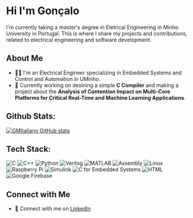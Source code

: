 # Hi I'm Gonçalo

I'm currently taking a master's degree in Eletrical Engineering in Minho University in Portugal.
This is where I share my projects and contributions, related to electrical engineering and software development.

## About Me

- 👨‍💻 I'm an Electrical Engineer specializing in Embedded Systems and Control and Automation in UMinho.
- 🚀 Currently working on desining a simple **C Compiler** and making a project about the **Analysis of Contention Impact on Multi-Core Platforms for Critical Real-Time and Machine Learning Applications**.

## Github Stats: 

[![GMItaliano GitHub stats](https://github-readme-stats.vercel.app/api?username=GMItaliano&show_icons=true&theme=radical)](https://github.com/GMItaliano/github-readme-stats)

## Tech Stack: 
![C](https://img.shields.io/badge/-C-00599C?style=flat&logo=c&logoColor=white) ![C++](https://img.shields.io/badge/-C++-00599C?style=flat&logo=c%2B%2B&logoColor=white) ![Python](https://img.shields.io/badge/-Python-3776AB?style=flat&logo=python&logoColor=white) ![Verilog](https://img.shields.io/badge/-Verilog-007ACC?style=flat&logo=Verilog&logoColor=white) ![MATLAB](https://img.shields.io/badge/-MATLAB-007ACC?style=flat&logo=Mathworks&logoColor=white) ![Assembly](https://img.shields.io/badge/-Assembly-007ACC?style=flat&logo=assembly&logoColor=white) ![Linux](https://img.shields.io/badge/-Linux-007ACC?style=flat&logo=linux&logoColor=white) ![Raspberry Pi](https://img.shields.io/badge/-Raspberry%20Pi-C51A4A?style=flat&logo=Raspberry-Pi&logoColor=white) ![Simulink](https://img.shields.io/badge/-Simulink-007ACC?style=flat&logo=Mathworks&logoColor=white) ![C for Embedded Systems](https://img.shields.io/badge/-C%20for%20Embedded%20Systems-00599C?style=flat&logo=c&logoColor=white) ![HTML](https://img.shields.io/badge/-HTML-E34F26?style=flat&logo=HTML5&logoColor=white) ![Google Firebase](https://img.shields.io/badge/-Google%20Firebase-FFCA28?style=flat&logo=firebase&logoColor=black)

## Connect with Me

- 🔗 Connect with me on [LinkedIn](https://www.linkedin.com/in/gon%C3%A7alo-moreira-702164268/)
